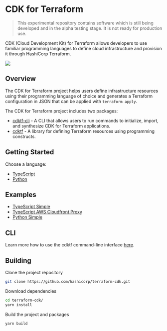 # CDK for Terraform

> This experimental repository contains software which is still being developed
> and in the alpha testing stage. It is not ready for production use.

CDK (Cloud Development Kit) for Terraform allows developers to use familiar
programming languages to define cloud infrastructure and provision it through
HashiCorp Terraform.

![](https://github.com/hashicorp/terraform-cdk/workflows/Build/badge.svg)

## Overview

The CDK for Terraform project helps users define infrastructure resources using their programming language of choice and generates a Terraform configuration in JSON that can be applied with `terraform apply`.

The CDK for Terraform project includes two packages:

* [cdktf-cli](./packages/cdktf-cli) - A CLI that allows users to run commands to initialize, import, and synthesize CDK for Terraform applications.
* [cdktf](./packages/cdktf-cli) - A library for defining Terraform resources using programming constructs.

## Getting Started

Choose a language:
* [TypeScript](./docs/getting-started/typescript.md)
* [Python](./docs/getting-started/python.md)

## Examples

* [TypeScript Simple](./examples/typescript-simple)
* [TypeScript AWS Cloudfront Proxy](./examples/typescript-aws-cloudfront-proxy)
* [Python Simple](./examples/python-simple)

## CLI

Learn more how to use the cdktf command-line interface [here](./docs/cli-commands.md).

## Building

Clone the project repository

```bash
git clone https://github.com/hashicorp/terraform-cdk.git
```

Download dependencies

```bash
cd terraform-cdk/
yarn install
```

Build the project and packages

```bash
yarn build
```

